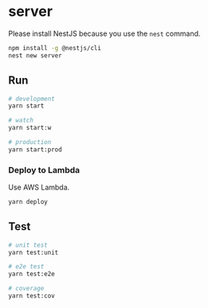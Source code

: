 # server

Please install NestJS because you use the `nest` command.

```bash
npm install -g @nestjs/cli
nest new server
```

## Run

```bash
# development
yarn start

# watch
yarn start:w

# production
yarn start:prod
```

### Deploy to Lambda

Use AWS Lambda.

```bash
yarn deploy
```

## Test

```bash
# unit test
yarn test:unit

# e2e test
yarn test:e2e

# coverage
yarn test:cov
```
